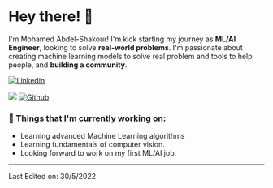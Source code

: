 <!-- Greeting -->
# Hey there! :wave:

<!--Introduction -->
I'm Mohamed Abdel-Shakour! I'm kick starting my journey as **ML/AI Engineer**, looking to solve **real-world problems**. I'm passionate about creating machine learning models to solve real problem and tools to help people, and **building a community**.
<br>

<!-- Your badges -->
[![Linkedin](https://img.shields.io/badge/-mshakour-blue?style=flat&logo=Linkedin&logoColor=white)](https://www.linkedin.com/in/mshakour)


<!-- Profile View Count and GitStats -->
![](https://komarev.com/ghpvc/?username=mshakour&style=flat)
[![Github](https://img.shields.io/badge/-mshakour-black?style=flat&labelColor=black&logo=github&logoColor=white)](https://gitstats.me/mshakour)


### 💼  Things that I'm currently working on: 
* Learning advanced Machine Learning algorithms
* Learning fundamentals of computer vision.
* Looking forward to work on my first ML/AI job.


----

Last Edited on: 30/5/2022
